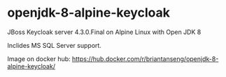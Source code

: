 # openjdk-8-alpine-keycloak
JBoss Keycloak server 4.3.0.Final on Alpine Linux with Open JDK 8

Inclides MS SQL Server support.

Image on docker hub: https://hub.docker.com/r/briantanseng/openjdk-8-alpine-keycloak/
